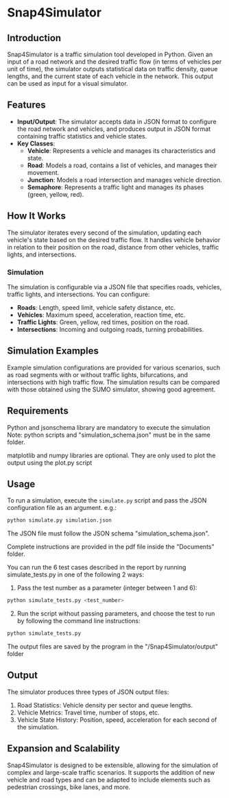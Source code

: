 # Snap4Simulator

## Introduction

Snap4Simulator is a traffic simulation tool developed in Python. Given an input of a road network and the desired traffic flow (in terms of vehicles per unit of time), the simulator outputs statistical data on traffic density, queue lengths, and the current state of each vehicle in the network. This output can be used as input for a visual simulator.

## Features

- **Input/Output**: The simulator accepts data in JSON format to configure the road network and vehicles, and produces output in JSON format containing traffic statistics and vehicle states.
- **Key Classes**:
  - **Vehicle**: Represents a vehicle and manages its characteristics and state.
  - **Road**: Models a road, contains a list of vehicles, and manages their movement.
  - **Junction**: Models a road intersection and manages vehicle direction.
  - **Semaphore**: Represents a traffic light and manages its phases (green, yellow, red).

## How It Works

The simulator iterates every second of the simulation, updating each vehicle's state based on the desired traffic flow. It handles vehicle behavior in relation to their position on the road, distance from other vehicles, traffic lights, and intersections.

### Simulation

The simulation is configurable via a JSON file that specifies roads, vehicles, traffic lights, and intersections. You can configure:
- **Roads**: Length, speed limit, vehicle safety distance, etc.
- **Vehicles**: Maximum speed, acceleration, reaction time, etc.
- **Traffic Lights**: Green, yellow, red times, position on the road.
- **Intersections**: Incoming and outgoing roads, turning probabilities.

## Simulation Examples

Example simulation configurations are provided for various scenarios, such as road segments with or without traffic lights, bifurcations, and intersections with high traffic flow. The simulation results can be compared with those obtained using the SUMO simulator, showing good agreement.

## Requirements
Python and jsonschema library are mandatory to execute the simulation
Note: python scripts and "simulation_schema.json" must be in the same folder.

matplotlib and numpy libraries are optional. They are only used to plot the output using the plot.py script

## Usage

To run a simulation, execute the `simulate.py` script and pass the JSON configuration file as an argument. e.g.:

```bash
python simulate.py simulation.json
```

The JSON file must follow the JSON schema "simulation_schema.json".

Complete instructions are provided in the pdf file inside the "Documents" folder.

You can run the 6 test cases described in the report by running simulate_tests.py in one of the following 2 ways:
1. Pass the test number as a parameter (integer between 1 and 6):
```bash
python simulate_tests.py <test_number>
```
2. Run the script without passing parameters, and choose the test to run by following the command line instructions:
```bash
python simulate_tests.py
```

The output files are saved by the program in the "/Snap4Simulator/output" folder

## Output
The simulator produces three types of JSON output files:

1. Road Statistics: Vehicle density per sector and queue lengths.
2. Vehicle Metrics: Travel time, number of stops, etc.
3. Vehicle State History: Position, speed, acceleration for each second of the simulation.
## Expansion and Scalability
Snap4Simulator is designed to be extensible, allowing for the simulation of complex and large-scale traffic scenarios. It supports the addition of new vehicle and road types and can be adapted to include elements such as pedestrian crossings, bike lanes, and more.